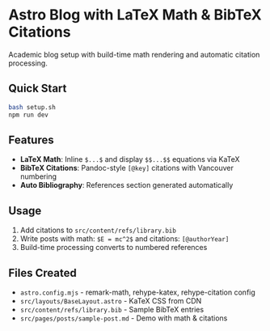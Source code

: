 # Astro Blog with LaTeX Math & BibTeX Citations

Academic blog setup with build-time math rendering and automatic citation processing.

## Quick Start

```bash
bash setup.sh
npm run dev
```

## Features

- **LaTeX Math**: Inline `$...$` and display `$$...$$` equations via KaTeX
- **BibTeX Citations**: Pandoc-style `[@key]` citations with Vancouver numbering
- **Auto Bibliography**: References section generated automatically

## Usage

1. Add citations to `src/content/refs/library.bib`
2. Write posts with math: `$E = mc^2$` and citations: `[@authorYear]`
3. Build-time processing converts to numbered references

## Files Created

- `astro.config.mjs` - remark-math, rehype-katex, rehype-citation config
- `src/layouts/BaseLayout.astro` - KaTeX CSS from CDN
- `src/content/refs/library.bib` - Sample BibTeX entries
- `src/pages/posts/sample-post.md` - Demo with math & citations